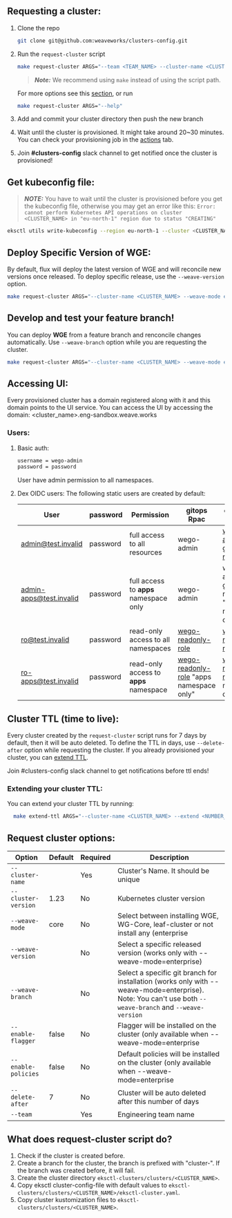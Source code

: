 ## Requesting a cluster:
1. Clone the repo
    ```bash
    git clone git@github.com:weaveworks/clusters-config.git
    ```
1. Run the `request-cluster` script
    ```bash
    make request-cluster ARGS="--team <TEAM_NAME> --cluster-name <CLUSTER_NAME> --weave-mode <WEAVE_MODE> --delete-after 10"
    ```
    > **_Note:_** We recommend using `make` instead of using the script path.

    For more options see this [section](#request-cluster-options), or run
      ```bash
      make request-cluster ARGS="--help"
      ```
1. Add and commit your cluster directory then push the new branch

1. Wait until the cluster is provisioned. It might take around 20~30 minutes. You can check your provisioning job in the [actions](https://github.com/weaveworks/clusters-config/actions) tab.

1. Join **#clusters-config** slack channel to get notified once the cluster is provisioned!

## Get kubeconfig file:

  > **_NOTE:_** You have to wait until the cluster is provisioned before you get the kubeconfig file, otherwise you may get an error like this: `Error: cannot perform Kubernetes API operations on cluster <CLUSTER_NAME> in "eu-north-1" region due to status "CREATING"`

  ```bash
  eksctl utils write-kubeconfig --region eu-north-1 --cluster <CLUSTER_NAME> --kubeconfig=$HOME/.kube/config
  ```

## Deploy Specific Version of WGE:
By default, flux will deploy the latest version of WGE and will reconcile new versions once released. To deploy specific release, use the `--weave-version` option.

```bash
make request-cluster ARGS="--cluster-name <CLUSTER_NAME> --weave-mode enterprise --weave-version <WEAVE_VERSION> --team <TEAM_NAME>"
```

## Develop and test your feature branch!
You can deploy **WGE** from a feature branch and renconcile changes automatically. Use `--weave-branch` option while you are requesting the cluster.

```bash
make request-cluster ARGS="--cluster-name <CLUSTER_NAME> --weave-mode enterprise --weave-branch <BRANCH_NAME> --team <TEAM_NAME>"
```

## Accessing UI:

Every provisioned cluster has a domain registered along with it and this domain points to the UI service. You can access the UI by accessing the domain: <cluster_name>.eng-sandbox.weave.works

### Users:
1. Basic auth:
    ```bash
    username = wego-admin
    password = password
    ```
    User have admin permission to all namespaces.

1. Dex OIDC users:
  The following static users are created by default:

    | User                    | password | Permission                             | gitops Rpac | enterprise Rbac |
    |--                       |--        |--                                      |--           |--               |
    | admin@test.invalid      | password | full access to all resources           | wego-admin | [wego-admin](https://docs.gitops.weave.works/docs/cluster-management/getting-started/#add-common-rbac-to-the-repo) + [gitops-reader](https://github.com/weaveworks/weave-gitops-enterprise/blob/97c08e97abaafd8fd5a3781fa0c07ddf3607fce7/charts/mccp/templates/rbac/user_roles.yaml#L4-L14) |
    | admin-apps@test.invalid | password | full access to **apps** namespace only | wego-admin | wego-admin + gitops-reader "apps namespace only" |
    | ro@test.invalid         | password | read-only access to all namespaces     | [wego-readonly-role](../eksctl-clusters/apps/common/dex/readonly-cluster-role.yaml) | [wego-readonly-role](../eksctl-clusters/apps/common/dex/readonly-cluster-role.yaml) |
    | ro-apps@test.invalid    | password | read-only access to **apps** namespace | [wego-readonly-role](../eksctl-clusters/apps/common/dex/readonly-cluster-role.yaml) "apps namespace only" | [wego-readonly-role](../eksctl-clusters/apps/common/dex/readonly-cluster-role.yaml) "apps namespace only" |

## Cluster TTL (time to live):
Every cluster created by the `request-cluster` script runs for 7 days by default, then it will be auto deleted. To define the TTL in days, use `--delete-after` option while requesting the cluster. If you already provisioned your cluster, you can [extend TTL](#extending-your-cluster-ttl).

Join #clusters-config slack channel to get notifications before ttl ends!

### Extending your cluster TTL:

You can extend your cluster TTL by running:
```bash
  make extend-ttl ARGS="--cluster-name <CLUSTER_NAME> --extend <NUMBER_OF_DAYS_TO_EXTEND>"
```

## Request cluster options:

| <nobr>Option</nobr>              | Default | Required | Description |
|----------------------------------|---------|----------|-------------|
| <nobr>`--cluster-name`</nobr>    |         | Yes      | Cluster's Name. It should be unique |
| <nobr>`--cluster-version`</nobr> | 1.23    | No       | Kubernetes cluster version |
| <nobr>`--weave-mode`</nobr>      | core    | No       | Select between installing WGE, WG-Core, leaf-cluster or not install any (enterprise|core|leaf|none)". Leaf option is to create a cluster that will be used as leaf cluster. You still need to join that cluster to yor management cluster. |
| <nobr>`--weave-version`</nobr>   |         | No       | Select a specific released version (works only with --weave-mode=enterprise) |
| <nobr>`--weave-branch`</nobr>    |         | No       | Select a specific git branch for installation (works only with --weave-mode=enterprise). Note: You can't use both `--weave-branch` and `--weave-version`|
| <nobr>`--enable-flagger`</nobr>  | false   | No       | Flagger will be installed on the cluster (only available when --weave-mode=enterprise|leaf) |
| <nobr>`--enable-policies`</nobr> | false   | No       | Default policies will be installed on the cluster (only available when --weave-mode=enterprise|leaf) |
| <nobr>`--delete-after`</nobr>    | 7       | No       | Cluster will be auto deleted after this number of days |
| <nobr>`--team`</nobr>            |         | Yes      | Engineering team name |

## What does request-cluster script do?

1. Check if the cluster is created before.
1. Create a branch for the cluster, the branch is prefixed with "cluster-". If the branch was created before, it will fail.
1. Create the cluster directory `eksctl-clusters/clusters/<CLUSTER_NAME>`.
1. Copy eksctl cluster-config-file with default values to `eksctl-clusters/clusters/<CLUSTER_NAME>/eksctl-cluster.yaml`.
1. Copy cluster kustomization files to `eksctl-clusters/clusters/<CLUSTER_NAME>`.
